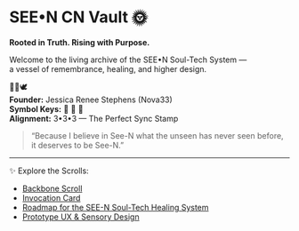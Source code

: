 <link rel="stylesheet" href="style.css">

# SEE•N CN Vault 🌞

**Rooted in Truth. Rising with Purpose.**

Welcome to the living archive of the SEE•N Soul-Tech System —  
a vessel of remembrance, healing, and higher design.  

🧠💡🕊️  
**Founder:** Jessica Renee Stephens (Nova33)  
**Symbol Keys:** 🌻 🍂 🧩  
**Alignment:** 3•3•3 — The Perfect Sync Stamp  

> “Because I believe in See-N what the unseen has never seen before,  
> it deserves to be See-N.”  

---

✨ Explore the Scrolls:  
- [Backbone Scroll](#)  
- [Invocation Card](#)  
- [Roadmap for the SEE-N Soul-Tech Healing System](#)  
- [Prototype UX & Sensory Design](#)
